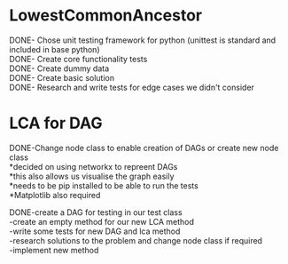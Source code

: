 # LowestCommonAncestor
DONE- Chose unit testing framework for python (unittest is standard and included in base python)   
DONE- Create core functionality tests   
DONE- Create dummy data   
DONE- Create basic solution  
DONE- Research and write tests for edge cases we didn't consider  

# LCA for DAG
DONE-Change node class to enable creation of DAGs or create new node class  
	*decided on using networkx to repreent DAGs  
	*this also allows us visualise the graph easily   
	*needs to be pip installed to be able to run the tests    
	*Matplotlib also required   

DONE-create a DAG for testing in our test class  
-create an empty method for our new LCA method  
-write some tests for new DAG and lca method  
-research solutions to the problem and change node class if required  
-implement new method  
